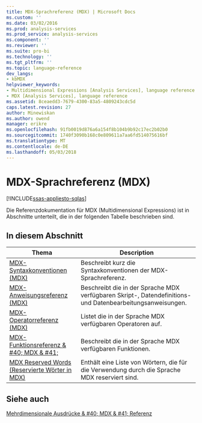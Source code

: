 ```yaml
---
title: MDX-Sprachreferenz (MDX) | Microsoft Docs
ms.custom: ''
ms.date: 03/02/2016
ms.prod: analysis-services
ms.prod_service: analysis-services
ms.component: ''
ms.reviewer: ''
ms.suite: pro-bi
ms.technology: ''
ms.tgt_pltfrm: ''
ms.topic: language-reference
dev_langs:
- kbMDX
helpviewer_keywords:
- Multidimensional Expressions [Analysis Services], language reference
- MDX [Analysis Services], language reference
ms.assetid: 8ceaedd3-7679-4300-83a5-4809243cdc5d
caps.latest.revision: 27
author: Minewiskan
ms.author: owend
manager: erikre
ms.openlocfilehash: 91fb0019d876a6a154f8b104b9b92c17ec2b02b0
ms.sourcegitcommit: 1740f3090b168c0e809611a7aa6fd514075616bf
ms.translationtype: MT
ms.contentlocale: de-DE
ms.lasthandoff: 05/03/2018
---
```

# <a name="mdx-language-reference-mdx"></a>MDX-Sprachreferenz (MDX)
[!INCLUDE[ssas-appliesto-sqlas](../includes/ssas-appliesto-sqlas.md)]

  Die Referenzdokumentation für MDX (Multidimensional Expressions) ist in Abschnitte unterteilt, die in der folgenden Tabelle beschrieben sind.  
  
## <a name="in-this-section"></a>In diesem Abschnitt  
  
|Thema|Description|  
|-----------|-----------------|  
|[MDX-Syntaxkonventionen &#40;MDX&#41;](../mdx/mdx-syntax-conventions-mdx.md)|Beschreibt kurz die Syntaxkonventionen der MDX-Sprachreferenz.|  
|[MDX-Anweisungsreferenz &#40;MDX&#41;](../mdx/mdx-statement-reference-mdx.md)|Beschreibt die in der Sprache MDX verfügbaren Skript-, Datendefinitions- und Datenbearbeitungsanweisungen.|  
|[MDX-Operatorreferenz &#40;MDX&#41;](../mdx/mdx-operator-reference-mdx.md)|Listet die in der Sprache MDX verfügbaren Operatoren auf.|  
|[MDX-Funktionsreferenz & #40; MDX & #41;](../mdx/mdx-function-reference-mdx.md)|Beschreibt die in der Sprache MDX verfügbaren Funktionen.|  
|[MDX Reserved Words (Reservierte Wörter in MDX)](../mdx/mdx-reserved-words.md)|Enthält eine Liste von Wörtern, die für die Verwendung durch die Sprache MDX reserviert sind.|  
  
## <a name="see-also"></a>Siehe auch  
 [Mehrdimensionale Ausdrücke & #40; MDX & #41; Referenz](../mdx/multidimensional-expressions-mdx-reference.md)  
  
  
